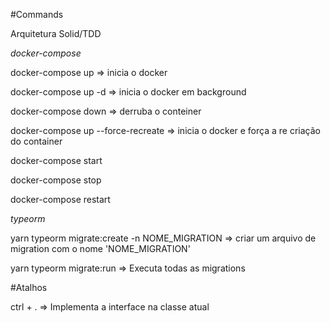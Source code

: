 #Commands


Arquitetura Solid/TDD


*docker-compose*

docker-compose up => inicia o docker

docker-compose up -d => inicia o docker em background

docker-compose down => derruba o conteiner

docker-compose up --force-recreate => inicia o docker e força a re criação do container 

docker-compose start

docker-compose stop

docker-compose restart


*typeorm*

yarn typeorm migrate:create -n NOME_MIGRATION => criar um arquivo de migration com o nome 'NOME_MIGRATION'

yarn typeorm migrate:run => Executa todas as migrations 


#Atalhos

ctrl + . => Implementa a interface na classe atual